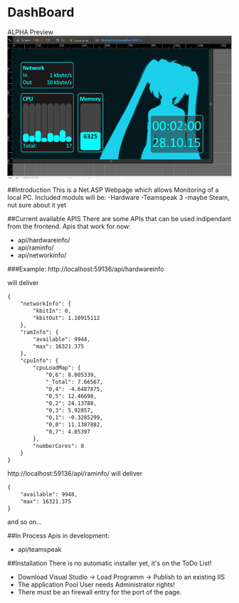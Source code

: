 # DashBoard

ALPHA Preview
![Alt text](Dashboard/alpha.PNG)


##Introduction
This is a Net.ASP Webpage which allows Monitoring of a local PC.
Included moduls will be:
	-Hardware
	-Teamspeak 3
	-maybe Steam, nut sure about it yet

##Current available APIS
There are some APIs that can be used indipendant from the frontend.
Apis that work for now:

- api/hardwareinfo/
- api/raminfo/
- api/networkinfo/

###Example:
http://localhost:59136/api/hardwareinfo

will deliver
```
{
    "networkInfo": {
        "kbitIn": 0,
        "kbitOut": 1.10915112
    },
    "ramInfo": {
        "available": 9944,
        "max": 16321.375
    },
    "cpuInfo": {
        "cpuLoadMap": {
            "0,6": 8.005339,
            "_Total": 7.66567,
            "0,4": -4.6487875,
            "0,5": 12.46698,
            "0,2": 24.13788,
            "0,3": 5.92857,
            "0,1": -0.3285299,
            "0,0": 11.1387882,
            "0,7": 4.85397
        },
        "numberCores": 8
    }
}
```
http://localhost:59136/api/raminfo/
will deliver
```
{
    "available": 9948,
    "max": 16321.375
}
```
and so on...

##In Process
Apis in development:
- api/teamspeak


##Installation
There is no automatic installer yet, it's on the ToDo List!

- Download Visual Studio -> Load Programm -> Publish to an existing IIS
- The application Pool User needs Administrator rights!
- There must be an firewall entry for the port of the page.
